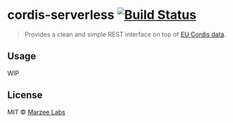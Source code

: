 # cordis-serverless [![Build Status][travis-image]][travis-url]
> Provides a clean and simple REST interface on top of [EU Cordis data](http://cordis.europa.eu/projects/home_en.html).

## Usage

WIP

## License

MIT © [Marzee Labs](http://marzeelabs.org)

[travis-image]: https://travis-ci.org/marzeelabs/cordis-parser.svg?branch=master
[travis-url]: https://travis-ci.org/marzeelabs/cordis-parser
